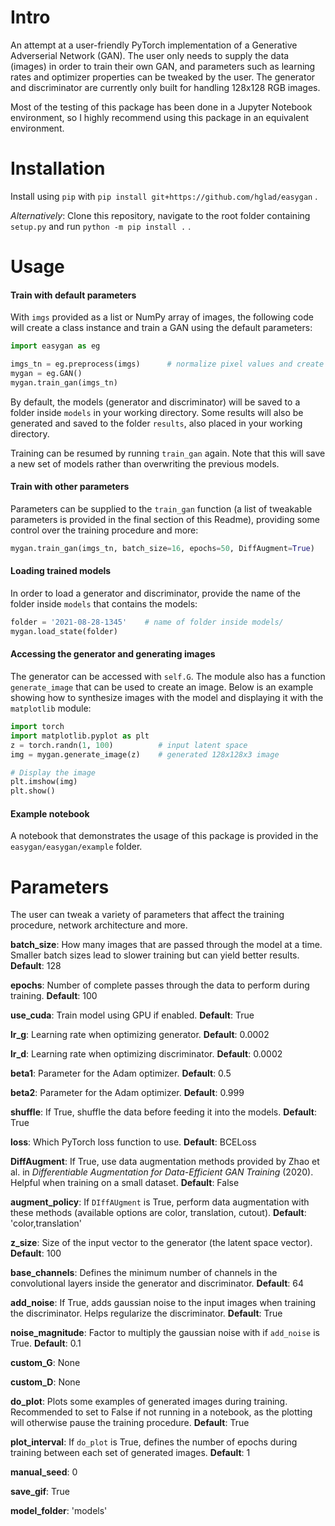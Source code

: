 # Intro
An attempt at a user-friendly PyTorch implementation of a Generative Adverserial Network (GAN). The user only needs to supply the data (images) in order to train their own GAN, and parameters such as learning rates and optimizer properties can be tweaked by the user. The generator and discriminator are currently only built for handling 128x128 RGB images.

Most of the testing of this package has been done in a Jupyter Notebook environment, so I highly recommend using this package in an equivalent environment.

# Installation
Install using ```pip``` with ```pip install git+https://github.com/hglad/easygan``` .

*Alternatively*: Clone this repository, navigate to the root folder containing ```setup.py``` and run ```python -m pip install .``` .

# Usage
#### Train with default parameters
With ```imgs``` provided as a list or NumPy array of images, the following code will create a class instance and train a GAN using the default parameters:
```python
import easygan as eg

imgs_tn = eg.preprocess(imgs)      # normalize pixel values and create tensor
mygan = eg.GAN()          
mygan.train_gan(imgs_tn)       
```
By default, the models (generator and discriminator) will be saved to a folder inside ```models``` in your working directory. Some results will also be generated and saved to the folder ```results```, also placed in your working directory.

Training can be resumed by running ```train_gan``` again. Note that this will save a new set of models rather than overwriting the previous models.

#### Train with other parameters
Parameters can be supplied to the ```train_gan``` function (a list of tweakable parameters is provided in the final section of this Readme), providing some control over the training procedure and more:
```python    
mygan.train_gan(imgs_tn, batch_size=16, epochs=50, DiffAugment=True)       
```

#### Loading trained models
In order to load a generator and discriminator, provide the name of the folder inside ```models``` that contains the models:

```python
folder = '2021-08-28-1345'    # name of folder inside models/
mygan.load_state(folder)     
```

#### Accessing the generator and generating images
The generator can be accessed with ```self.G```. The module also has a function ```generate_image``` that can be used to create an image. Below is an example showing how to synthesize images with the model and displaying it with the ```matplotlib``` module:

```python
import torch
import matplotlib.pyplot as plt
z = torch.randn(1, 100)          # input latent space
img = mygan.generate_image(z)    # generated 128x128x3 image

# Display the image
plt.imshow(img)
plt.show()
```

#### Example notebook
A notebook that demonstrates the usage of this package is provided in the ``easygan/easygan/example`` folder.

# Parameters
The user can tweak a variety of parameters that affect the training procedure, network architecture and more.

**batch_size**: How many images that are passed through the model at a time. Smaller batch sizes lead to slower training but can yield better results. **Default**: 128

**epochs**: Number of complete passes through the data to perform during training. **Default**: 100

**use_cuda**: Train model using GPU if enabled. **Default**: True

**lr_g**: Learning rate when optimizing generator. **Default**: 0.0002

**lr_d**: Learning rate when optimizing discriminator. **Default**: 0.0002

**beta1**: Parameter for the Adam optimizer. **Default**: 0.5

**beta2**: Parameter for the Adam optimizer. **Default**: 0.999

**shuffle**: If True, shuffle the data before feeding it into the models. **Default**: True      

**loss**: Which PyTorch loss function to use. **Default**: BCELoss   

**DiffAugment**: If True, use data augmentation methods provided by Zhao et al. in *Differentiable Augmentation for Data-Efficient GAN Training* (2020). Helpful when training on a small dataset. **Default**: False

**augment_policy**: If ```DIffAUgment``` is True, perform data augmentation with these methods (available options are color, translation, cutout). **Default**: 'color,translation'

**z_size**: Size of the input vector to the generator (the latent space vector). **Default**: 100    

**base_channels**: Defines the minimum number of channels in the convolutional layers inside the generator and discriminator.  **Default**: 64

**add_noise**: If True, adds gaussian noise to the input images when training the discriminator. Helps regularize the discriminator. **Default**: True

**noise_magnitude**: Factor to multiply the gaussian noise with if ```add_noise``` is True. **Default**: 0.1

**custom_G**: None     

**custom_D**: None

**do_plot**: Plots some examples of generated images during training. Recommended to set to False if not running in a notebook, as the plotting will otherwise pause the training procedure. **Default**: True       

**plot_interval**: If ```do_plot``` is True, defines the number of epochs during training between each set of generated images. **Default**: 1

**manual_seed**: 0

**save_gif**: True

**model_folder**: 'models'
